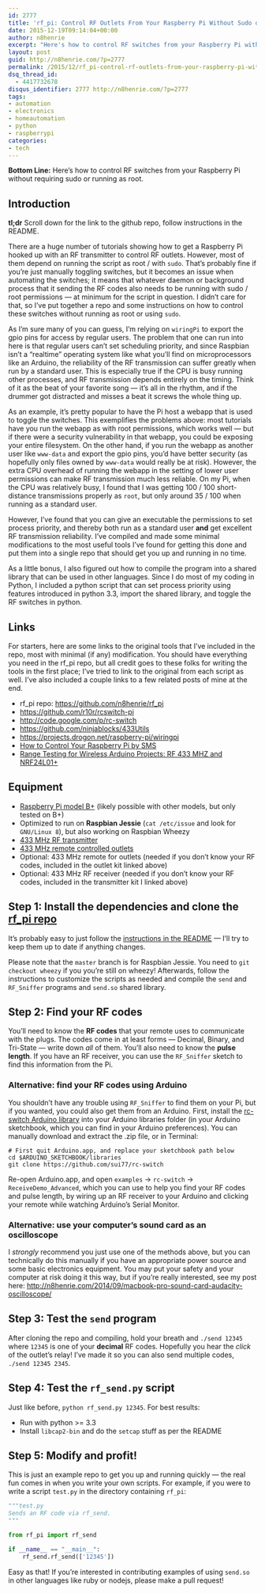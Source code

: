 ```yaml
---
id: 2777
title: 'rf_pi: Control RF Outlets From Your Raspberry Pi Without Sudo or Root'
date: 2015-12-19T09:14:04+00:00
author: n8henrie
excerpt: "Here's how to control RF switches from your Raspberry Pi without requiring sudo or running as root."
layout: post
guid: http://n8henrie.com/?p=2777
permalink: /2015/12/rf_pi-control-rf-outlets-from-your-raspberry-pi-without-sudo-or-root/
dsq_thread_id:
  - 4417732678
disqus_identifier: 2777 http://n8henrie.com/?p=2777
tags:
- automation
- electronics
- homeautomation
- python
- raspberrypi
categories:
- tech
---
```

**Bottom Line:** Here’s how to control RF switches from your Raspberry Pi without requiring sudo or running as root.<!--more-->

## Introduction

**tl;dr** Scroll down for the link to the github repo, follow instructions in the README.

There are a huge number of tutorials showing how to get a Raspberry Pi hooked up with an RF transmitter to control RF outlets. However, most of them depend on running the script as root / with `sudo`. That’s probably fine if you’re just manually toggling switches, but it becomes an issue when automating the switches; it means that whatever daemon or background process that it sending the RF codes also needs to be running with sudo / root permissions — at minimum for the script in question. I didn’t care for that, so I’ve put together a repo and some instructions on how to control these switches without running as root or using `sudo`.

As I’m sure many of you can guess, I’m relying on `wiringPi` to export the gpio pins for access by regular users. The problem that one can run into here is that regular users can’t set scheduling priority, and since Raspbian isn’t a “realtime” operating system like what you’ll find on microprocessors like an Arduino, the reliability of the RF transmission can suffer greatly when run by a standard user. This is especially true if the CPU is busy running other processes, and RF transmission depends entirely on the timing. Think of it as the beat of your favorite song — it’s all in the rhythm, and if the drummer got distracted and misses a beat it screws the whole thing up.

As an example, it’s pretty popular to have the Pi host a webapp that is used to toggle the switches. This exemplifies the problems above: most tutorials have you run the webapp as with root permissions, which works well — but if there were a security vulnerability in that webapp, you could be exposing your entire filesystem. On the other hand, if you run the webapp as another user like `www-data` and export the gpio pins, you’d have better security (as hopefully only files owned by `www-data` would really be at risk). However, the extra CPU overhead of running the webapp in the setting of lower user permissions can make RF transmission much less reliable. On my Pi, when the CPU was relatively busy, I found that I was getting 100 / 100 short-distance transmissions properly as `root`, but only around 35 / 100 when running as a standard user.

However, I’ve found that you can give an executable the permissions to set process priority, and thereby both run as a standard user **and** get excellent RF transmission reliability. I’ve compiled and made some minimal modifications to the most useful tools I’ve found for getting this done and put them into a single repo that should get you up and running in no time.

As a little bonus, I also figured out how to compile the program into a shared library that can be used in other languages. Since I do most of my coding in Python, I included a python script that can set process priority using features introduced in python 3.3, import the shared library, and toggle the RF switches in python.

## Links

For starters, here are some links to the original tools that I’ve included in the repo, most with minimal (if any) modification. You should have everything you need in the rf_pi repo, but all credit goes to these folks for writing the tools in the first place; I’ve tried to link to the original from each script as well. I’ve also included a couple links to a few related posts of mine at the end.

  * rf_pi repo: <a href="https://github.com/n8henrie/rf_pi" target="_blank">https://github.com/n8henrie/rf_pi</a>
  * <a href="https://github.com/r10r/rcswitch-pi" target="_blank">https://github.com/r10r/rcswitch-pi</a>
  * <a href="http://code.google.com/p/rc-switch" target="_blank">http://code.google.com/p/rc-switch</a>
  * <a href="https://github.com/ninjablocks/433Utils" target="_blank">https://github.com/ninjablocks/433Utils</a>
  * <a href="https://projects.drogon.net/raspberry-pi/wiringpi" target="_blank">https://projects.drogon.net/raspberry-pi/wiringpi</a>
  * [How to Control Your Raspberry Pi by SMS](http://n8henrie.com/2015/03/how-to-control-your-raspberry-pi-by-sms/)
  * [Range Testing for Wireless Arduino Projects: RF 433 MHZ and NRF24L01+](http://n8henrie.com/2015/03/range-testing-for-wireless-arduino-projects-rf-433-mhz-and-nrf24l01/)

## Equipment

  * <a href="http://www.amazon.com/gp/product/B00LPESRUK/ref=as_li_ss_tl?ie=UTF8&camp=1789&creative=390957&creativeASIN=B00LPESRUK&linkCode=as2&tag=o5284-20" target="_blank" title="Raspberry-Pi-Model-512MB-Computer">Raspberry Pi model B+</a> (likely possible with other models, but only tested on B+)
  * Optimized to run on **Raspbian Jessie** (`cat /etc/issue` and look for `GNU/Linux 8`), but also working on Raspbian Wheezy
  * <a href="http://n8h.me/1HWwr7E" target="_blank">433 MHz RF transmitter</a>
  * <a href="http://www.amazon.com/gp/product/B00DQELHBS/ref=as_li_ss_tl?ie=UTF8&camp=1789&creative=390957&creativeASIN=B00DQELHBS&linkCode=as2&tag=o5284-20" target="_blank" title="Etekcity-Wireless-Electrical-Household-Appliances">433 MHz remote controlled outlets</a>
  * Optional: 433 MHz remote for outlets (needed if you don’t know your RF codes, included in the outlet kit linked above)
  * Optional: 433 MHz RF receiver (needed if you don’t know your RF codes, included in the transmitter kit I linked above)

## Step 1: Install the dependencies and clone the <a href="https://github.com/n8henrie/rf_pi" target="_blank">rf_pi repo</a>

It’s probably easy to just follow the <a href="https://github.com/n8henrie/rf_pi/blob/master/README.md" target="_blank">instructions in the README</a> — I’ll try to keep them up to date if anything changes.

Please note that the `master` branch is for Raspbian Jessie. You need to `git checkout wheezy` if you you’re still on wheezy! Afterwards, follow the instructions to customize the scripts as needed and compile the `send` and `RF_Sniffer` programs and `send.so` shared library.

## Step 2: Find your RF codes

You’ll need to know the **RF codes** that your remote uses to communicate with the plugs. The codes come in at least forms — Decimal, Binary, and Tri-State — write down _all_ of them. You’ll also need to know the **pulse length**. If you have an RF receiver, you can use the `RF_Sniffer` sketch to find this information from the Pi.

### Alternative: find your RF codes using Arduino

You shouldn’t have any trouble using `RF_Sniffer` to find them on your Pi, but if you wanted, you could also get them from an Arduino. First, install the <a href="https://github.com/sui77/rc-switch" target="_blank">rc-switch Arduino library</a> into your Arduino libraries folder (in your Arduino sketchbook, which you can find in your Arduino preferences). You can manually download and extract the .zip file, or in Terminal:


```shell_session
# First quit Arduino.app, and replace your sketchbook path below
cd $ARDUINO_SKETCHBOOK/libraries
git clone https://github.com/sui77/rc-switch
```

Re-open Arduino.app, and open `examples` -> `rc-switch` -> `ReceiveDemo_Advanced`, which you can use to help you find your RF codes and pulse length, by wiring up an RF receiver to your Arduino and clicking your remote while watching Arduino’s Serial Monitor.

### Alternative: use your computer’s sound card as an oscilloscope

I _strongly_ recommend you just use one of the methods above, but you can technically do this manually if you have an appropriate power source and some basic electronics equipment. You may put your safety and your computer at risk doing it this way, but if you’re really interested, see my post here: http://n8henrie.com/2014/09/macbook-pro-sound-card-audacity-oscilloscope/

## Step 3: Test the `send` program

After cloning the repo and compiling, hold your breath and `./send 12345` where `12345` is one of your **decimal** RF codes. Hopefully you hear the _click_ of the outlet’s relay! I’ve made it so you can also send multiple codes, `./send 12345 2345`.

## Step 4: Test the `rf_send.py` script

Just like before, `python rf_send.py 12345`. For best results:

  * Run with python >= 3.3
  * Install `libcap2-bin` and do the `setcap` stuff as per the README

## Step 5: Modify and profit!

This is just an example repo to get you up and running quickly — the real fun comes in when you write your own scripts. For example, if you were to write a script `test.py` in the directory containing `rf_pi`:

```python
"""test.py
Sends an RF code via rf_send.
"""

from rf_pi import rf_send

if __name__ == "__main__":
    rf_send.rf_send(['12345'])
```

Easy as that! If you’re interested in contributing examples of using `send.so` in other languages like ruby or nodejs, please make a pull request!
